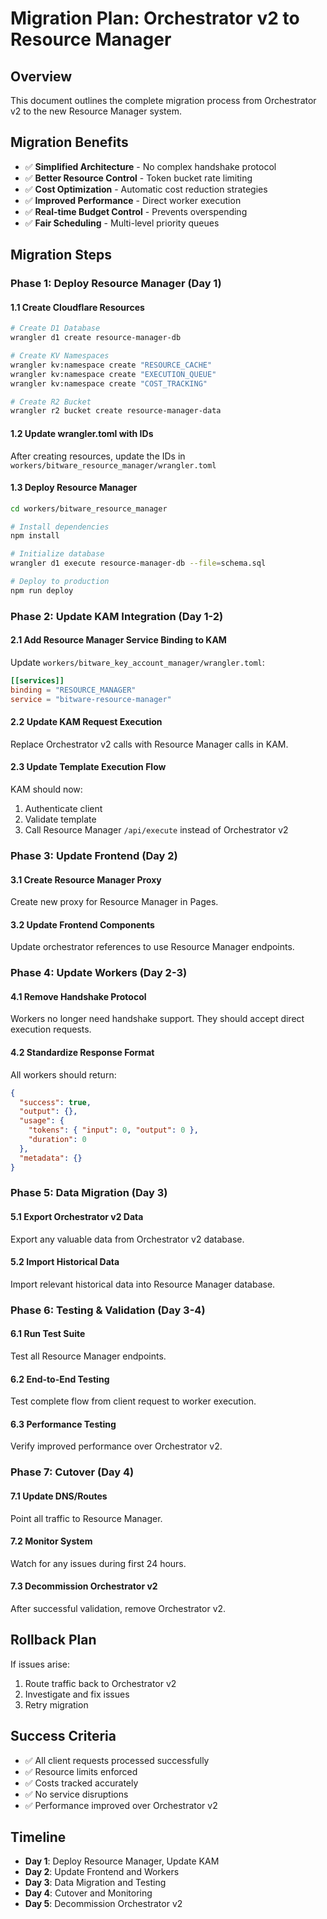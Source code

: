 # Migration Plan: Orchestrator v2 to Resource Manager

## Overview
This document outlines the complete migration process from Orchestrator v2 to the new Resource Manager system.

## Migration Benefits
- ✅ **Simplified Architecture** - No complex handshake protocol
- ✅ **Better Resource Control** - Token bucket rate limiting
- ✅ **Cost Optimization** - Automatic cost reduction strategies
- ✅ **Improved Performance** - Direct worker execution
- ✅ **Real-time Budget Control** - Prevents overspending
- ✅ **Fair Scheduling** - Multi-level priority queues

## Migration Steps

### Phase 1: Deploy Resource Manager (Day 1)

#### 1.1 Create Cloudflare Resources
```bash
# Create D1 Database
wrangler d1 create resource-manager-db

# Create KV Namespaces
wrangler kv:namespace create "RESOURCE_CACHE"
wrangler kv:namespace create "EXECUTION_QUEUE"
wrangler kv:namespace create "COST_TRACKING"

# Create R2 Bucket
wrangler r2 bucket create resource-manager-data
```

#### 1.2 Update wrangler.toml with IDs
After creating resources, update the IDs in `workers/bitware_resource_manager/wrangler.toml`

#### 1.3 Deploy Resource Manager
```bash
cd workers/bitware_resource_manager

# Install dependencies
npm install

# Initialize database
wrangler d1 execute resource-manager-db --file=schema.sql

# Deploy to production
npm run deploy
```

### Phase 2: Update KAM Integration (Day 1-2)

#### 2.1 Add Resource Manager Service Binding to KAM
Update `workers/bitware_key_account_manager/wrangler.toml`:
```toml
[[services]]
binding = "RESOURCE_MANAGER"
service = "bitware-resource-manager"
```

#### 2.2 Update KAM Request Execution
Replace Orchestrator v2 calls with Resource Manager calls in KAM.

#### 2.3 Update Template Execution Flow
KAM should now:
1. Authenticate client
2. Validate template
3. Call Resource Manager `/api/execute` instead of Orchestrator v2

### Phase 3: Update Frontend (Day 2)

#### 3.1 Create Resource Manager Proxy
Create new proxy for Resource Manager in Pages.

#### 3.2 Update Frontend Components
Update orchestrator references to use Resource Manager endpoints.

### Phase 4: Update Workers (Day 2-3)

#### 4.1 Remove Handshake Protocol
Workers no longer need handshake support. They should accept direct execution requests.

#### 4.2 Standardize Response Format
All workers should return:
```json
{
  "success": true,
  "output": {},
  "usage": {
    "tokens": { "input": 0, "output": 0 },
    "duration": 0
  },
  "metadata": {}
}
```

### Phase 5: Data Migration (Day 3)

#### 5.1 Export Orchestrator v2 Data
Export any valuable data from Orchestrator v2 database.

#### 5.2 Import Historical Data
Import relevant historical data into Resource Manager database.

### Phase 6: Testing & Validation (Day 3-4)

#### 6.1 Run Test Suite
Test all Resource Manager endpoints.

#### 6.2 End-to-End Testing
Test complete flow from client request to worker execution.

#### 6.3 Performance Testing
Verify improved performance over Orchestrator v2.

### Phase 7: Cutover (Day 4)

#### 7.1 Update DNS/Routes
Point all traffic to Resource Manager.

#### 7.2 Monitor System
Watch for any issues during first 24 hours.

#### 7.3 Decommission Orchestrator v2
After successful validation, remove Orchestrator v2.

## Rollback Plan

If issues arise:
1. Route traffic back to Orchestrator v2
2. Investigate and fix issues
3. Retry migration

## Success Criteria

- ✅ All client requests processed successfully
- ✅ Resource limits enforced
- ✅ Costs tracked accurately
- ✅ No service disruptions
- ✅ Performance improved over Orchestrator v2

## Timeline

- **Day 1**: Deploy Resource Manager, Update KAM
- **Day 2**: Update Frontend and Workers
- **Day 3**: Data Migration and Testing
- **Day 4**: Cutover and Monitoring
- **Day 5**: Decommission Orchestrator v2